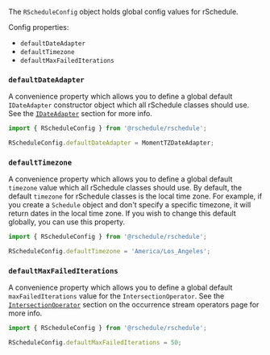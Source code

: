 The `RScheduleConfig` object holds global config values for rSchedule.

Config properties:

- `defaultDateAdapter`
- `defaultTimezone`
- `defaultMaxFailedIterations`

### `defaultDateAdapter`

A convenience property which allows you to define a global default `IDateAdapter` constructor object which all rSchedule classes should use. See the [`IDateAdapter`](../date-adapter) section for more info.

```typescript
import { RScheduleConfig } from '@rschedule/rschedule';

RScheduleConfig.defaultDateAdapter = MomentTZDateAdapter;
```

### `defaultTimezone`

A convenience property which allows you to define a global default `timezone` value which all rSchedule classes should use. By default, the default `timezone` for rSchedule classes is the local time zone. For example, if you create a `Schedule` object and don't specify a specific timezone, it will return dates in the local time zone. If you wish to change this default globally, you can use this property.

```typescript
import { RScheduleConfig } from '@rschedule/rschedule';

RScheduleConfig.defaultTimezone = 'America/Los_Angeles';
```

### `defaultMaxFailedIterations`

A convenience property which allows you to define a global default `maxFailedIterations` value for the `IntersectionOperator`. See the [`IntersectionOperator`](../operators#intersection-operator) section on the occurrence stream operators page for more info.

```typescript
import { RScheduleConfig } from '@rschedule/rschedule';

RScheduleConfig.defaultMaxFailedIterations = 50;
```

